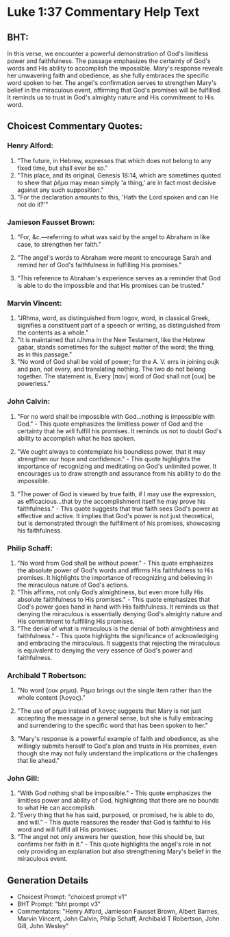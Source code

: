 # Luke 1:37 Commentary Help Text

## BHT:
In this verse, we encounter a powerful demonstration of God's limitless power and faithfulness. The passage emphasizes the certainty of God's words and His ability to accomplish the impossible. Mary's response reveals her unwavering faith and obedience, as she fully embraces the specific word spoken to her. The angel's confirmation serves to strengthen Mary's belief in the miraculous event, affirming that God's promises will be fulfilled. It reminds us to trust in God's almighty nature and His commitment to His word.

## Choicest Commentary Quotes:
### Henry Alford:
1. "The future, in Hebrew, expresses that which does not belong to any fixed time, but shall ever be so."
2. "This place, and its original, Genesis 18:14, which are sometimes quoted to shew that ῥῆμα may mean simply 'a thing,' are in fact most decisive against any such supposition."
3. "For the declaration amounts to this, 'Hath the Lord spoken and can He not do it?'"

### Jamieson Fausset Brown:
1. "For, &c.—referring to what was said by the angel to Abraham in like case, to strengthen her faith." 

2. "The angel's words to Abraham were meant to encourage Sarah and remind her of God's faithfulness in fulfilling His promises." 

3. "This reference to Abraham's experience serves as a reminder that God is able to do the impossible and that His promises can be trusted."

### Marvin Vincent:
1. "JRhma, word, as distinguished from logov, word, in classical Greek, signifies a constituent part of a speech or writing, as distinguished from the contents as a whole." 
2. "It is maintained that rJhma in the New Testament, like the Hebrew gabar, stands sometimes for the subject matter of the word; the thing, as in this passage."
3. "No word of God shall be void of power; for the A. V. errs in joining oujk and pan, not every, and translating nothing. The two do not belong together. The statement is, Every [παν] word of God shall not [ουκ] be powerless."

### John Calvin:
1. "For no word shall be impossible with God...nothing is impossible with God." - This quote emphasizes the limitless power of God and the certainty that he will fulfill his promises. It reminds us not to doubt God's ability to accomplish what he has spoken.

2. "We ought always to contemplate his boundless power, that it may strengthen our hope and confidence." - This quote highlights the importance of recognizing and meditating on God's unlimited power. It encourages us to draw strength and assurance from his ability to do the impossible.

3. "The power of God is viewed by true faith, if I may use the expression, as efficacious...that by the accomplishment itself he may prove his faithfulness." - This quote suggests that true faith sees God's power as effective and active. It implies that God's power is not just theoretical, but is demonstrated through the fulfillment of his promises, showcasing his faithfulness.

### Philip Schaff:
1. "No word from God shall be without power." - This quote emphasizes the absolute power of God's words and affirms His faithfulness to His promises. It highlights the importance of recognizing and believing in the miraculous nature of God's actions.
2. "This affirms, not only God’s almightiness, but even more fully His absolute faithfulness to His promises." - This quote emphasizes that God's power goes hand in hand with His faithfulness. It reminds us that denying the miraculous is essentially denying God's almighty nature and His commitment to fulfilling His promises.
3. "The denial of what is miraculous is the denial of both almightiness and faithfulness." - This quote highlights the significance of acknowledging and embracing the miraculous. It suggests that rejecting the miraculous is equivalent to denying the very essence of God's power and faithfulness.

### Archibald T Robertson:
1. "No word (ουκ ρημα). Ρημα brings out the single item rather than the whole content (λογος)." 

2. "The use of ρημα instead of λογος suggests that Mary is not just accepting the message in a general sense, but she is fully embracing and surrendering to the specific word that has been spoken to her." 

3. "Mary's response is a powerful example of faith and obedience, as she willingly submits herself to God's plan and trusts in His promises, even though she may not fully understand the implications or the challenges that lie ahead."

### John Gill:
1. "With God nothing shall be impossible." - This quote emphasizes the limitless power and ability of God, highlighting that there are no bounds to what He can accomplish.
2. "Every thing that he has said, purposed, or promised, he is able to do, and will." - This quote reassures the reader that God is faithful to His word and will fulfill all His promises.
3. "The angel not only answers her question, how this should be, but confirms her faith in it." - This quote highlights the angel's role in not only providing an explanation but also strengthening Mary's belief in the miraculous event.


## Generation Details
- Choicest Prompt: "choicest prompt v1"
- BHT Prompt: "bht prompt v3"
- Commentators: "Henry Alford, Jamieson Fausset Brown, Albert Barnes, Marvin Vincent, John Calvin, Philip Schaff, Archibald T Robertson, John Gill, John Wesley"
